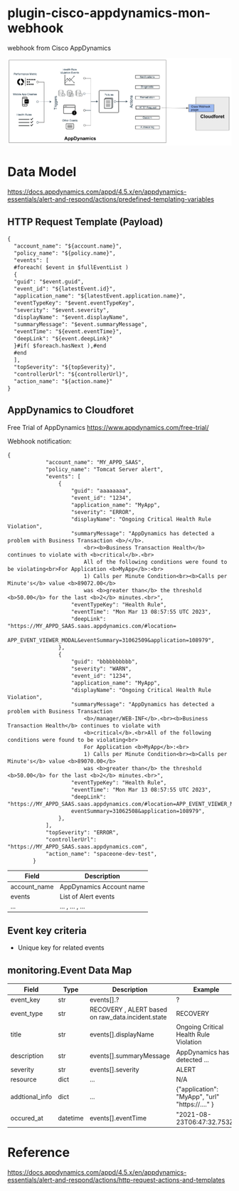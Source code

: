 # plugin-cisco-appdynamics-mon-webhook
webhook from Cisco AppDynamics

![Architecture](docs/en/appdynamics-webhook-architecture.png)

# Data Model

https://docs.appdynamics.com/appd/4.5.x/en/appdynamics-essentials/alert-and-respond/actions/predefined-templating-variables

## HTTP Request Template (Payload)

~~~
{
  "account_name": "${account.name}",
  "policy_name": "${policy.name}",
  "events": [
  #foreach( $event in $fullEventList )
  {
  "guid": "$event.guid",
  "event_id": "${latestEvent.id}",
  "application_name": "${latestEvent.application.name}",
  "eventTypeKey": "$event.eventTypeKey",
  "severity": "$event.severity",
  "displayName": "$event.displayName",
  "summaryMessage": "$event.summaryMessage",
  "eventTime": "${event.eventTime}",
  "deepLink": "${event.deepLink}"
  }#if( $foreach.hasNext ),#end
  #end
  ],
  "topSeverity": "${topSeverity}",
  "controllerUrl": "${controllerUrl}",
  "action_name": "${action.name}"
}
~~~

## AppDynamics to Cloudforet

Free Trial of AppDynamics
https://www.appdynamics.com/free-trial/


Webhook notification:

~~~
{
            "account_name": "MY_APPD_SAAS",
            "policy_name": "Tomcat Server alert",
            "events": [
                {
                    "guid": "aaaaaaaa",
                    "event_id": "1234",
                    "application_name": "MyApp",
                    "severity": "ERROR",
                    "displayName": "Ongoing Critical Health Rule Violation",
                    "summaryMessage": "AppDynamics has detected a problem with Business Transaction <b>/</b>.
                        <br><b>Business Transaction Health</b> continues to violate with <b>critical</b>.<br>
                        All of the following conditions were found to be violating<br>For Application <b>MyApp</b>:<br>
                        1) Calls per Minute Condition<br><b>Calls per Minute's</b> value <b>89072.00</b>
                        was <b>greater than</b> the threshold <b>50.00</b> for the last <b>2</b> minutes.<br>",
                    "eventTypeKey": "Health Rule",
                    "eventTime": "Mon Mar 13 08:57:55 UTC 2023",
                    "deepLink": "https://MY_APPD_SAAS.saas.appdynamics.com/#location=
                        APP_EVENT_VIEWER_MODAL&eventSummary=31062509&application=108979",
                },
                {
                    "guid": "bbbbbbbbbb",
                    "severity": "WARN",
                    "event_id": "1234",
                    "application_name": "MyApp",
                    "displayName": "Ongoing Critical Health Rule Violation",
                    "summaryMessage": "AppDynamics has detected a problem with Business Transaction
                        <b>/manager/WEB-INF</b>.<br><b>Business Transaction Health</b> continues to violate with
                        <b>critical</b>.<br>All of the following conditions were found to be violating<br>
                        For Application <b>MyApp</b>:<br>
                        1) Calls per Minute Condition<br><b>Calls per Minute's</b> value <b>89070.00</b>
                        was <b>greater than</b> the threshold <b>50.00</b> for the last <b>2</b> minutes.<br>",
                    "eventTypeKey": "Health Rule",
                    "eventTime": "Mon Mar 13 08:57:55 UTC 2023",
                    "deepLink": "https://MY_APPD_SAAS.saas.appdynamics.com/#location=APP_EVENT_VIEWER_MODAL&
                    eventSummary=31062508&application=108979",
                },
            ],
            "topSeverity": "ERROR",
            "controllerUrl": "https://MY_APPD_SAAS.saas.appdynamics.com",
            "action_name": "spaceone-dev-test",
        }

~~~

| Field 	| Description |
| ---   	| ---     |
| account_name		| AppDynamics Account name |
| events       | List of Alert events      |
| ...  	| ... , ... , ...    |

## Event key criteria

* Unique key for related events

## monitoring.Event Data Map
| Field		| Type | Description	| Example	|
| ---      | ---     | ---           | ---           |
| event_key | str | events[].? | ? |
| event_type |  str  | RECOVERY , ALERT based on raw_data.incident.state | RECOVERY	|
| title | str	| events[].displayName	| Ongoing Critical Health Rule Violation	|
| description | str | events[].summaryMessage	| AppDynamics has detected ...		|
| severity | str  | events[].severity | ALERT	|
| resource | dict | ...		| N/A	|
| addtional_info | dict | ... 	| {"application": "MyApp", "url" "https://...." } |
| occured_at | datetime | events[].eventTime | "2021-08-23T06:47:32.753Z" |

# Reference

https://docs.appdynamics.com/appd/4.5.x/en/appdynamics-essentials/alert-and-respond/actions/http-request-actions-and-templates
